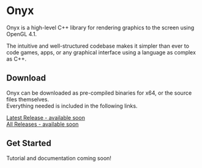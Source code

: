 # Onyx
Onyx is a high-level C++ library for rendering graphics to the screen using OpenGL 4.1.  

The intuitive and well-structured codebase makes it simpler than ever to code games, apps, or any graphical interface using a language as complex as C++.  

## Download
Onyx can be downloaded as pre-compiled binaries for x64, or the source files themselves.  
Everything needed is included in the following links.

[Latest Release - available soon](#)  
[All Releases - available soon](#)  

## Get Started
Tutorial and documentation coming soon!
